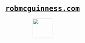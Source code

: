 <div align="center">
	<h1><code><a href="https://robmcguinness.com">robmcguinness.com</a></code></h1>
	<img src="https://github.githubassets.com/images/spinners/octocat-spinner-128.gif" width="64" height="64">
	<br>
	<br>
</div>
